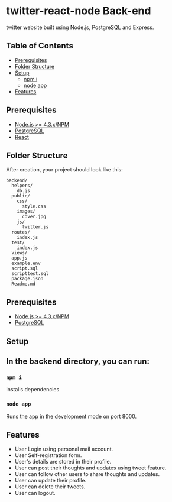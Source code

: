 # twitter-react-node Back-end

twitter website built using Node.js, PostgreSQL and Express.

## Table of Contents

- [Prerequisites](#prerequisites)
- [Folder Structure](#folder-structure)
- [Setup](#setup)
  - [npm i](#npm-i)
  - [node app](#node-app)
- [Features](#features)

## Prerequisites

* [Node.js >= 4.3.x/NPM](http://nodejs.org/download/)
* [PostgreSQL](http://www.postgresql.org/download/)
* [React](https://facebook.github.io/react/docs/installation.html)

## Folder Structure

After creation, your project should look like this:

```
backend/
  helpers/
    db.js
  public/
    css/
      style.css
    images/
      cover.jpg
    js/
      twitter.js
  routes/
    index.js
  test/
    index.js
  views/
  app.js
  example.env
  script.sql
  scripttest.sql
  package.json
  Readme.md

```

## Prerequisites

* [Node.js >= 4.3.x/NPM](http://nodejs.org/download/)
* [PostgreSQL](http://www.postgresql.org/download/)

## Setup

## In the backend directory, you can run:

### `npm i`

installs dependencies

### `node app`

Runs the app in the development mode on port 8000.<br>


## Features

* User Login using personal mail account.
* User Self-registration form.
* User's details are stored in their profile.
* User can post their thoughts and updates using tweet feature.
* User can follow other users to share thoughts and updates.
* User can update their profile.
* User can delete their tweets.
* User can logout.
